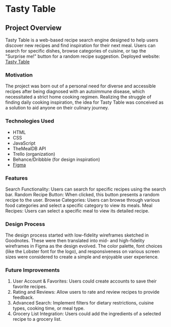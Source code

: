 # Tasty Table
## Project Overview
Tasty Table is a web-based recipe search engine designed to help users discover new recipes and find inspiration for their next meal. Users can search for specific dishes, browse categories of cuisine, or tap the "Surprise me!" button for a random recipe suggestion.
Deployed website: [Tasty Table](https://tastytable.surge.sh/)

### Motivation
The project was born out of a personal need for diverse and accessible recipes after being diagnosed with an autoimmune disease, which necessitated a strict home cooking regimen. Realizing the struggle of finding daily cooking inspiration, the idea for Tasty Table was conceived as a solution to aid anyone on their culinary journey.

### Technologies Used
* HTML
* CSS
* JavaScript
* TheMealDB API
* Trello (organization)
* Behance/Dribbble (for design inspiration)
* [Figma](https://www.figma.com/file/yIKa0PoH4TD2QenZeEqXrP/Tasty-Table?type=design&node-id=0%3A1&mode=design&t=cVt1BPJI5deD3GWJ-1)

### Features
Search Functionality: Users can search for specific recipes using the search bar.
Random Recipe Button: When clicked, this button presents a random recipe to the user.
Browse Categories: Users can browse through various food categories and select a specific category to view its meals.
Meal Recipes: Users can select a specific meal to view its detailed recipe.

### Design Process
The design process started with low-fidelity wireframes sketched in Goodnotes. These were then translated into mid- and high-fidelity wireframes in Figma as the design evolved. The color palette, font choices (like the Lobster font for the logo), and responsiveness on various screen sizes were considered to create a simple and enjoyable user experience.

### Future Improvements
1. User Account & Favorites: Users could create accounts to save their favorite recipes.
2. Rating and Reviews: Allow users to rate and review recipes to provide feedback.
3. Advanced Search: Implement filters for dietary restrictions, cuisine types, cooking time, or meal type.
4. Grocery List Integration: Users could add the ingredients of a selected recipe to a grocery list.